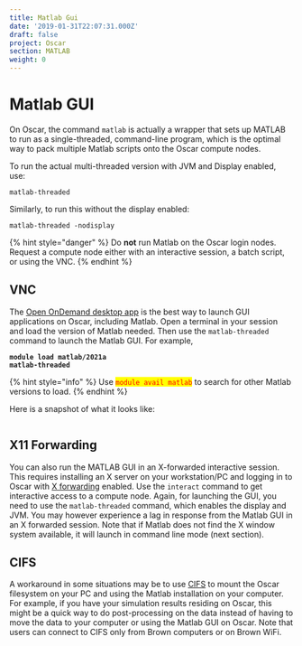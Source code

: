 ```yaml
---
title: Matlab Gui
date: '2019-01-31T22:07:31.000Z'
draft: false
project: Oscar
section: MATLAB
weight: 0
---
```


# Matlab GUI

On Oscar, the command `matlab` is actually a wrapper that sets up MATLAB to run as a single-threaded, command-line program, which is the optimal way to pack multiple Matlab scripts onto the Oscar compute nodes.

To run the actual multi-threaded version with JVM and Display enabled, use:

```
matlab-threaded
```

Similarly, to run this without the display enabled:

```
matlab-threaded -nodisplay
```

{% hint style="danger" %}
Do **not** run Matlab on the Oscar login nodes. Request a compute node either with an interactive session, a batch script, or using the VNC.
{% endhint %}

## VNC

The [Open OnDemand desktop app](https://docs.ccv.brown.edu/oscar/connecting-to-oscar/open-ondemand/desktop-app-vnc) is the best way to launch GUI applications on Oscar, including Matlab. Open a terminal in your session and load the version of Matlab needed. Then use the `matlab-threaded` command to launch the Matlab GUI. For example,

<pre><code><strong>module load matlab/2021a
</strong><strong>matlab-threaded
</strong></code></pre>

{% hint style="info" %}
Use <mark style="color:red;">`module avail matlab`</mark> to search for other Matlab versions to load.&#x20;
{% endhint %}

Here is a snapshot of what it looks like:

<figure><img src="../.gitbook/assets/Screenshot_2023-05-11_at_1_17_30_PM.png" alt=""><figcaption></figcaption></figure>

## X11 Forwarding

You can also run the MATLAB GUI in an X-forwarded interactive session. This requires installing an X server on your workstation/PC and logging in to Oscar with [X forwarding](https://github.com/brown-ccv/oscar-documentation/tree/918b50a24d064a0c7e6aa49eef728199435d7de1/matlab/x-forwarding/README.md) enabled. Use the `interact` command to get interactive access to a compute node. Again, for launching the GUI, you need to use the `matlab-threaded` command, which enables the display and JVM. You may however experience a lag in response from the Matlab GUI in an X forwarded session. Note that if Matlab does not find the X window system available, it will launch in command line mode (next section).

## CIFS

A workaround in some situations may be to use [CIFS](https://github.com/brown-ccv/oscar-documentation/tree/918b50a24d064a0c7e6aa49eef728199435d7de1/matlab/cifs/README.md) to mount the Oscar filesystem on your PC and using the Matlab installation on your computer. For example, if you have your simulation results residing on Oscar, this might be a quick way to do post-processing on the data instead of having to move the data to your computer or using the Matlab GUI on Oscar. Note that users can connect to CIFS only from Brown computers or on Brown WiFi.
